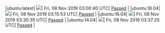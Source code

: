 |ubuntu:latest| ![](https://neilpang.github.io/acmetest/status/ubuntu-latest.svg?1573182040)| Fri, 08 Nov 2019 03:00:40 UTC| [Passed](https://github.com/Neilpang/acmetest/blob/master/logs/ubuntu-latest.out) |
|ubuntu:18.04| ![](https://neilpang.github.io/acmetest/status/ubuntu-18.04.svg?1573182953)| Fri, 08 Nov 2019 03:15:53 UTC| [Passed](https://github.com/Neilpang/acmetest/blob/master/logs/ubuntu-18.04.out) |
|ubuntu:16.04| ![](https://neilpang.github.io/acmetest/status/ubuntu-16.04.svg?1573183835)| Fri, 08 Nov 2019 03:30:35 UTC| [Passed](https://github.com/Neilpang/acmetest/blob/master/logs/ubuntu-16.04.out) |
|ubuntu:14.04| ![](https://neilpang.github.io/acmetest/status/ubuntu-14.04.svg?1573184240)| Fri, 08 Nov 2019 03:37:20 UTC| [Passed](https://github.com/Neilpang/acmetest/blob/master/logs/ubuntu-14.04.out) |
